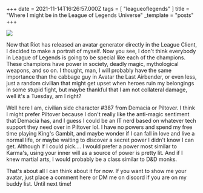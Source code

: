 +++
date = 2021-11-14T16:26:57.000Z
tags = [ "leagueoflegends" ]
title = "Where I might be in the League of Legends Universe"
_template = "posts"
+++

![](/uploads/kate-leagueavatar2.jpeg)

Now that Riot has released an avatar generator directly in the League Client, I decided to make a portrait of myself. Now you see, I don't think everybody in League of Legends is going to be special like each of the champions. These champions have power in society, deadly magic, mythological weapons, and so on. I thought, man, I will probably have the same importance than the cabbage guy in Avatar the Last Airbender, or even less, just a random civilian that might get upset when heroes ruin my belongings in some stupid fight, but maybe thankful that I am not collateral damage, well it's a Tuesday, am I right?

Well here I am, civilian side character #387 from Demacia or Piltover. I think I might prefer Piltover because I don't really like the anti-magic sentiment that Demacia has, and I guess I could be an IT nerd based on whatever tech support they need over in Piltover lol. I have no powers and spend my free time playing King's Gambit, and maybe wonder if I can fall in love and live a normal life, or maybe waiting to discover a secret power I didn't know I can get. Although if I could pick.... I would prefer a power most similar to Karma's, using your inner will as a source of power is pretty lit. And if I knew martial arts, I would probably be a class similar to D&D monks. 

That's about all I can think about it for now. If you want to show me your avatar, just place a comment here or DM me on discord if you are on my buddy list. Until next time!
